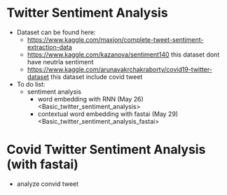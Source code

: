 # Twitter Sentiment Analysis
- Dataset can be found here: 
  - https://www.kaggle.com/maxjon/complete-tweet-sentiment-extraction-data
  - https://www.kaggle.com/kazanova/sentiment140 this dataset dont have neutrla sentiment
  - https://www.kaggle.com/arunavakrchakraborty/covid19-twitter-dataset this dataset include covid tweet
- To do list:
  - sentiment analysis
    - word embedding with RNN (May 26) <Basic_twitter_sentiment_analysis>
    - contextual word embedding with fastai (May 29) <Basic_twitter_sentiment_analysis_fastai>


# Covid Twitter Sentiment Analysis (with fastai)
- analyze convid tweet
